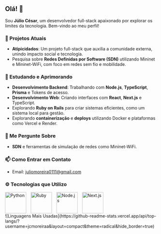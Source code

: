 ## Olá! 👋

Sou **Júlio César**, um desenvolvedor full-stack apaixonado por explorar os limites da tecnologia. Bem-vindo ao meu perfil!

### 🔭 Projetos Atuais
- **Atipicidados**: Um projeto full-stack que auxilia a comunidade externa, unindo impacto social e tecnologia.
- Pesquisa sobre **Redes Definidas por Software (SDN)** utilizando Mininet e Mininet-WiFi, com foco em redes sem fio e mobilidade.
  

### 🌱 Estudando e Aprimorando
- **Desenvolvimento Backend**: Trabalhando com **Node.js**, **TypeScript**, **Prisma** e Tokens de acesso.
- **Desenvolvimento Web**: Criando interfaces com **React**, **Next.js** e TypeScript.
-  Explorando **Ruby on Rails** para criar sistemas eficientes, como um sistema local para gestão.
- Explorando **containerização** e **deploys** utilizando Docker e plataformas como Vercel e Render.

### 💬 Me Pergunte Sobre
- **SDN** e ferramentas de simulação de redes como Mininet-WiFi.

### 📫 Como Entrar em Contato
- Email: juliomoreira0111@gmail.com


### ⚙️ Tecnologias que Utilizo

<div style="display: flex; align-items: center; gap: 15px; flex-wrap: wrap;">
  <img src="https://cdn.jsdelivr.net/gh/devicons/devicon@latest/icons/python/python-original-wordmark.svg" title="Python" width="70" height="70" />
  <img src="https://cdn.jsdelivr.net/gh/devicons/devicon@latest/icons/ruby/ruby-original-wordmark.svg" title="Ruby" width="70" height="70" />
  <img src="https://cdn.jsdelivr.net/gh/devicons/devicon@latest/icons/nodejs/nodejs-original-wordmark.svg" title="Node.js" width="70" height="70" />
  <img src="https://cdn.jsdelivr.net/gh/devicons/devicon@latest/icons/nextjs/nextjs-original.svg" title="Next.js" width="70" height="70" />
</div>
![Linguagens Mais Usadas](https://github-readme-stats.vercel.app/api/top-langs/?username=jcmoreiraa&layout=compact&theme=radical&hide_border=true)





